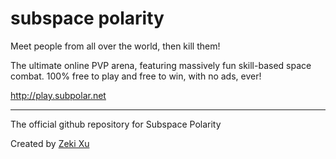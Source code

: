 # subspace polarity

Meet people from all over the world, then kill them!

The ultimate online PVP arena, featuring massively fun skill-based space combat. 
100% free to play and free to win, with no ads, ever!

http://play.subpolar.net

-----

The official github repository for Subspace Polarity

Created by [Zeki Xu](http://zeki.us)
